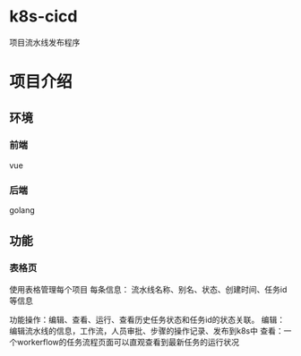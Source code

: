 # k8s-cicd

项目流水线发布程序

# 项目介绍

## 环境

### 前端

vue

### 后端

golang

## 功能

### 表格页

使用表格管理每个项目
每条信息： 流水线名称、别名、状态、创建时间、任务id等信息 

功能操作：编辑、查看、运行、查看历史任务状态和任务id的状态关联。
编辑：编辑流水线的信息，工作流，人员审批、步骤的操作记录、发布到k8s中
查看：一个workerflow的任务流程页面可以直观查看到最新任务的运行状况

